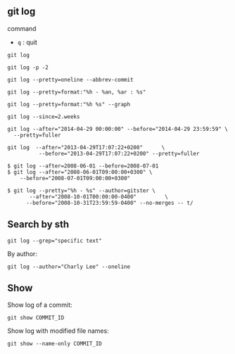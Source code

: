 ## git log

command

- `q` : quit

```
git log
```

```
git log -p -2
```

```
git log --pretty=oneline --abbrev-commit
```

```
git log --pretty=format:"%h - %an, %ar : %s"
```

```
git log --pretty=format:"%h %s" --graph
```

```
git log --since=2.weeks
```

```
git log --after="2014-04-29 00:00:00" --before="2014-04-29 23:59:59" \
  --pretty=fuller
```

```
git log  --after="2013-04-29T17:07:22+0200"      \
          --before="2013-04-29T17:07:22+0200" --pretty=fuller
```

```
$ git log --after=2008-06-01 --before=2008-07-01
$ git log --after="2008-06-01T09:00:00+0300" \
    --before="2008-07-01T09:00:00+0300"
```

```
$ git log --pretty="%h - %s" --author=gitster \
       --after="2008-10-01T00:00:00-0400"         \
      --before="2008-10-31T23:59:59-0400" --no-merges -- t/
```

## Search by sth

```
git log --grep="specific text"
```

By author:

```
git log --author="Charly Lee" --oneline
```

## Show

Show log of a commit:

```
git show COMMIT_ID
```

Show log with modified file names:

```
git show --name-only COMMIT_ID
```

